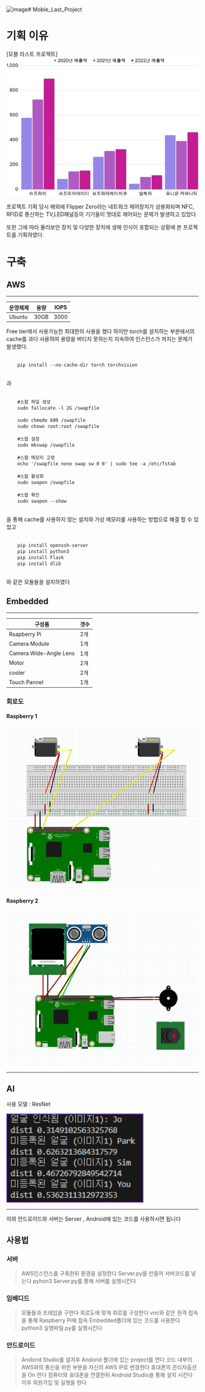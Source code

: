 ![image](https://github.com/ibamin/Moble_Last_Project/assets/96930294/2c9d0b9c-cd49-474e-98f1-2fd525788b2d)# Moble_Last_Project

# 기획 이유
[모블 라스트 프로젝트]
<img src="/readme/planning_reason_chart.jpg"></img>

프로젝트 기획 당시 해외에 Flipper Zero라는 네트워크 제어장치가 상용화되며
NFC, RFID로 통신하는 TV,LED패널등의 기기들이 멋대로 제어되는 문제가 발생하고 있었다

또한 그에 따라 물리보안 장치 및 다양한 장치에 생체 인식이 포함되는 상황에 본 프로젝트를 기획하였다.

# 구축
## AWS 

-------------------------------------------------------------


| 운영체제 | 용량 | IOPS |
| ------ | -- | -- |
| Ubuntu | 30GB | 3000 |


Free tier에서 사용가능한 최대한의 사용을 했다
하지만 torch를 설치하는 부분에서의 cache를 과다 사용하여 용량을 버티지 못하는지 지속하여 인스턴스가
꺼지는 문제가 발생했다.

<pre>
  <code>
    pip install --no-cache-dir torch torchvision
  </code>
</pre>

과

<pre>
  <code>
    #스왑 파일 생성
    sudo fallocate -l 2G /swapfile

    sudo chmode 600 /swapfile
    sudo chown root:root /swapfile

    #스왑 설정
    sudo mkswap /swapfile

    #스왑 메모리 고정
    echo '/swapfile none swap sw 0 0' | sudo tee -a /etc/fstab

    #스왑 활성화
    sudo swapon /swapfile

    #스왑 확인
    sudo swapon --show
  </code>
</pre>

을 통해 cache를 사용하지 않는 설치와 가상 메모리를 사용하는 방법으로 해결 할 수 있었고 
<pre>
  <code>
    pip install openssh-server
    pip install python3
    pip install Flask
    pip install dlib
  </code>
</pre>
와 같은 모듈들을 설치하였다

## Embedded

--------------------------------------------------------------------------

| 구성품 | 갯수 |
| ------------ | -- |
| Rsapberry Pi | 2개 |
| Camera Module | 1개 |
| Camera Wide-Angle Lens | 1개 |
| Motor | 2개 |
| cooler | 2개 |
| Touch Pannel | 1개 |

### 회로도

#### Raspberry 1

<img src="/readme/RP1.png"></img>

#### Raspberry 2

<img src="/readme/RP2.png"></img>


--------------------------------------------------------------------------

## AI

사용 모델 : ResNet

<img src="/readme/2.png"></img>

------------------------------------------------------------------------

이외 안드로이드와 서버는 Server , Android에 있는 코드를 사용하시면 됩니다

## 사용법

### 서버
>AWS인스턴스를 구축한뒤 환경을 설정한다
>Server.py를 만들어 서버코드를 넣는다
>pyhon3 Server.py를 통해 서버를 실행시킨다

### 임베디드
>모듈들과 프레임을 구한다
>회로도에 맞게 회로를 구성한다
>vnc와 같은 원격 접속을 통해 Raspberry Pi에 접속
>Embedded폴더에 있는 코드를 사용한다
>python3 실행파일.py를 실행시킨다

### 안드로이드
>Andorid Studio를 설치후 Andorid 폴더에 있는 project를 연다
>코드 내부의 AWS와의 통신을 위한 부분을 자신의 AWS IP로 변경한다
>휴대폰의 관리자옵션을 On 한다
>컴퓨터와 휴대폰을 연결한뒤 Android Studio을 통해 설치 시킨다
>이후 회원가입 및 실행을 한다
